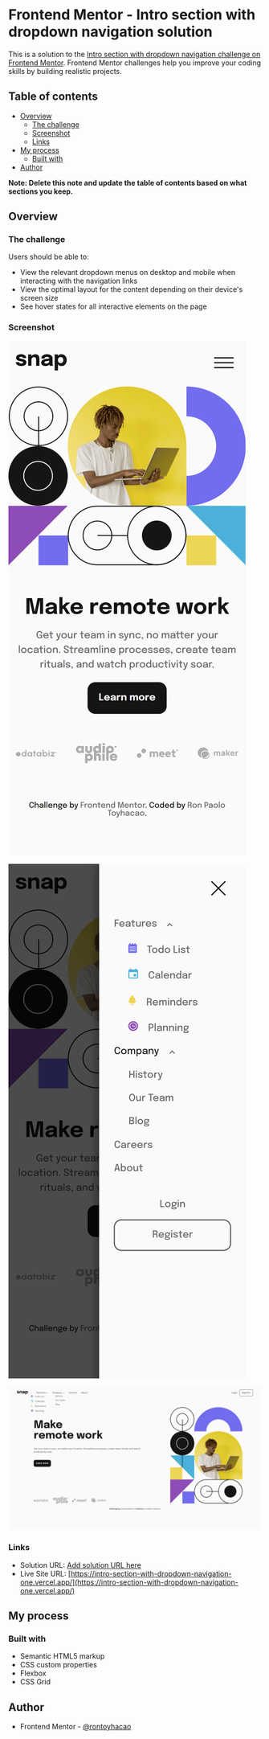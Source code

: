 # Frontend Mentor - Intro section with dropdown navigation solution

This is a solution to the [Intro section with dropdown navigation challenge on Frontend Mentor](https://www.frontendmentor.io/challenges/intro-section-with-dropdown-navigation-ryaPetHE5). Frontend Mentor challenges help you improve your coding skills by building realistic projects.

## Table of contents

- [Overview](#overview)
  - [The challenge](#the-challenge)
  - [Screenshot](#screenshot)
  - [Links](#links)
- [My process](#my-process)
  - [Built with](#built-with)
- [Author](#author)

**Note: Delete this note and update the table of contents based on what sections you keep.**

## Overview

### The challenge

Users should be able to:

- View the relevant dropdown menus on desktop and mobile when interacting with the navigation links
- View the optimal layout for the content depending on their device's screen size
- See hover states for all interactive elements on the page

### Screenshot

![](<./screenshots/intro-section-with-dropdown-navigation-one.vercel.app_(iPhone%2012%20Pro).png>)

![](<./screenshots/intro-section-with-dropdown-navigation-one.vercel.app_(iPhone%2012%20Pro)%20(1).png>)

![](./screenshots/intro-section-with-dropdown-navigation-one.vercel.app_.png)

### Links

- Solution URL: [Add solution URL here](https://your-solution-url.com)
- Live Site URL: [https://intro-section-with-dropdown-navigation-one.vercel.app/](https://intro-section-with-dropdown-navigation-one.vercel.app/)

## My process

### Built with

- Semantic HTML5 markup
- CSS custom properties
- Flexbox
- CSS Grid

## Author

- Frontend Mentor - [@rontoyhacao](https://www.frontendmentor.io/profile/rontoyhacao)
